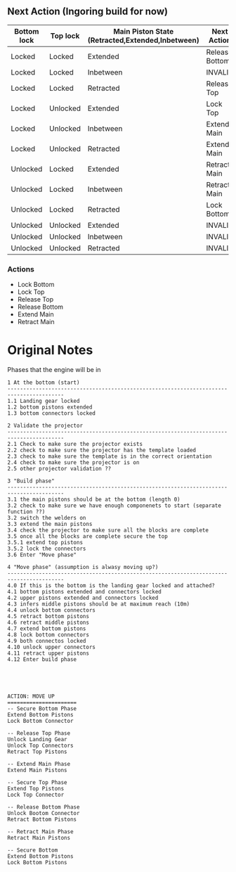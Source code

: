 ## Next Action (Ingoring build for now)

| Bottom lock | Top lock | Main Piston State<br />(Retracted,Extended,Inbetween)|Next Action|
|---|---|---|---|
|Locked|Locked|Extended|Release Bottom|
|Locked|Locked|Inbetween|INVALID|
|Locked|Locked|Retracted|Release Top|
|Locked|Unlocked|Extended|Lock Top|
|Locked|Unlocked|Inbetween|Extend Main|
|Locked|Unlocked|Retracted|Extend Main|
|Unlocked|Locked|Extended|Retract Main|
|Unlocked|Locked|Inbetween|Retract Main|
|Unlocked|Locked|Retracted|Lock Bottom|
|Unlocked|Unlocked|Extended|INVALID|
|Unlocked|Unlocked|Inbetween|INVALID|
|Unlocked|Unlocked|Retracted|INVALID|

### Actions

 - Lock Bottom
 - Lock Top
 - Release Top
 - Release Bottom
 - Extend Main
 - Retract Main


# Original Notes

       
       
Phases that the engine will be in

    1 At the bottom (start)
    ----------------------------------------------------------------------------------------
    1.1 Landing gear locked
    1.2 bottom pistons extended
    1.3 bottom connectors locked
    
    2 Validate the projector
    ----------------------------------------------------------------------------------------
    2.1 Check to make sure the projector exists
    2.2 check to make sure the projector has the template loaded
    2.3 check to make sure the template is in the correct orientation
    2.4 check to make sure the projector is on
    2.5 other projector validation ??
    
    3 "Build phase"
    ----------------------------------------------------------------------------------------
    3.1 the main pistons should be at the bottom (length 0)
    3.2 check to make sure we have enough componenets to start (separate function ??)
    3.2 switch the welders on
    3.3 extend the main pistons
    3.4 check the projector to make sure all the blocks are complete
    3.5 once all the blocks are complete secure the top
    3.5.1 extend top pistons
    3.5.2 lock the connectors
    3.6 Enter "Move phase"

    4 "Move phase" (assumption is alwasy moving up?)
    ----------------------------------------------------------------------------------------
    4.0 If this is the bottom is the landing gear locked and attached?
    4.1 bottom pistons extended and connectors locked
    4.2 upper pistons extended and connectors locked
    4.3 infers middle pistons should be at maximum reach (10m)
    4.4 unlock bottom connectors
    4.5 retract bottom pistons
    4.6 retract middle pistons
    4.7 extend bottom pistons
    4.8 lock bottom connectors
    4.9 both connectos locked
    4.10 unlock upper connectors
    4.11 retract upper pistons
    4.12 Enter build phase
    




    ACTION: MOVE UP
    ======================
    -- Secure Bottom Phase
    Extend Bottom Pistons
    Lock Bottom Connector
    
    -- Release Top Phase
    Unlock Landing Gear
    Unlock Top Connectors
    Retract Top Pistons
    
    -- Extend Main Phase
    Extend Main Pistons
    
    -- Secure Top Phase
    Extend Top Pistons
    Lock Top Connector

    -- Release Bottom Phase
    Unlock Bootom Connector
    Retract Bottom Pistons

    -- Retract Main Phase
    Retract Main Pistons
    
    -- Secure Bottom
    Extend Bottom Pistons
    Lock Bottom Pistons